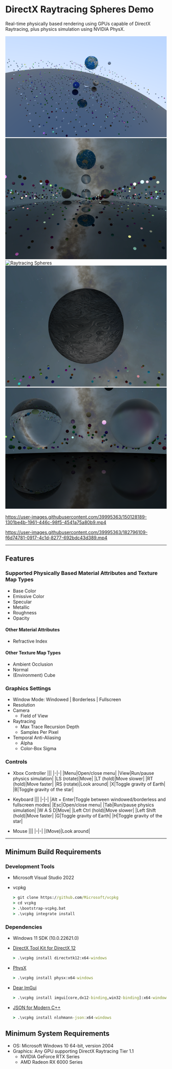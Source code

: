 # DirectX Raytracing Spheres Demo

Real-time physically based rendering using GPUs capable of DirectX Raytracing, plus physics simulation using NVIDIA PhysX.

![Raytracing Spheres](Screenshots/Raytracing-Spheres-01.png)
![Raytracing Spheres](Screenshots/Raytracing-Spheres-02.png)
![Raytracing Spheres](Screenshots/Raytracing-Spheres-03.png)
![Raytracing Spheres](Screenshots/Raytracing-Spheres-04.png)
![Raytracing Spheres](Screenshots/Raytracing-Spheres-05.png)

https://user-images.githubusercontent.com/39995363/150128189-1301be4b-1961-446c-98f5-4541a75a80b9.mp4

https://user-images.githubusercontent.com/39995363/182796109-f6d74781-0917-4c1d-8277-692bdc43d389.mp4

---

## Features
### Supported Physically Based Material Attributes and Texture Map Types
- Base Color
- Emissive Color
- Specular
- Metallic
- Roughness
- Opacity

#### Other Material Attributes
- Refractive Index

#### Other Texture Map Types
- Ambient Occlusion
- Normal
- (Environment) Cube

### Graphics Settings
- Window Mode: Windowed | Borderless | Fullscreen
- Resolution
- Camera
	- Field of View
- Raytracing
	- Max Trace Recursion Depth
	- Samples Per Pixel
- Temporal Anti-Aliasing
	- Alpha
	- Color-Box Sigma

### Controls
- Xbox Controller
	|||
	|-|-|
	|Menu|Open/close menu|
	|View|Run/pause physics simulation|
	|LS (rotate)|Move|
	|LT (hold)|Move slower|
	|RT (hold)|Move faster|
	|RS (rotate)|Look around|
	|X|Toggle gravity of Earth|
	|B|Toggle gravity of the star|

- Keyboard
	|||
	|-|-|
	|Alt + Enter|Toggle between windowed/borderless and fullscreen modes|
	|Esc|Open/close menu|
	|Tab|Run/pause physics simulation|
	|W A S D|Move|
	|Left Ctrl (hold)|Move slower|
	|Left Shift (hold)|Move faster|
	|G|Toggle gravity of Earth|
	|H|Toggle gravity of the star|

- Mouse
	|||
	|-|-|
	|(Move)|Look around|

---

## Minimum Build Requirements
### Development Tools
- Microsoft Visual Studio 2022

- vcpkg
	```cmd
	> git clone https://github.com/Microsoft/vcpkg
	> cd vcpkg
	> .\bootstrap-vcpkg.bat
	> .\vcpkg integrate install
	```

### Dependencies
- Windows 11 SDK (10.0.22621.0)

- [DirectX Tool Kit for DirectX 12](https://github.com/Microsoft/DirectXTK12)
	```cmd
	> .\vcpkg install directxtk12:x64-windows
	```

- [PhysX](https://github.com/NVIDIAGameWorks/PhysX)
	```cmd
	> .\vcpkg install physx:x64-windows
	```

- [Dear ImGui](https://github.com/ocornut/imgui)
	```cmd
	> .\vcpkg install imgui[core,dx12-binding,win32-binding]:x64-windows
	```

- [JSON for Modern C++](https://github.com/nlohmann/json)
	```cmd
	> .\vcpkg install nlohmann-json:x64-windows
	```

## Minimum System Requirements
- OS: Microsoft Windows 10 64-bit, version 2004
- Graphics: Any GPU supporting DirectX Raytracing Tier 1.1
	- NVIDIA GeForce RTX Series
	- AMD Radeon RX 6000 Series

